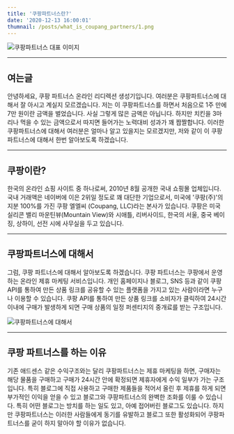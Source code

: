 ```yaml
---
title: '쿠팡파트너스란?'
date: '2020-12-13 16:00:01'
thumnail: /posts/what_is_coupang_partners/1.png
---
```


![쿠팡파트너스 대표 이미지](/posts/what_is_coupang_partners/1.png)

---

## 여는글

안녕하세요, 쿠팡 파트너스 온라인 리디렉션 생성기입니다. 여러분은 쿠팡파트너스에 대해서 잘 아시고 계실지 모르겠습니다. 저는 이 쿠팡파트너스를 하면서 처음으로 1주 만에 7만 원이란 금액을 벌었습니다. 사실 그렇게 많은 금액은 아닙니다. 하지만 치킨을 3마리나 먹을 수 있는 금액으로서 따지면 들어가는 노력대비 성과가 꽤 짭짤합니다. 이러한 쿠팡파트너스에 대해서 여러분은 얼마나 알고 있을지는 모르겠지만, 저와 같이 이 쿠팡파트너스에 대해서 한번 알아보도록 하겠습니다.

---

## 쿠팡이란?

한국의 온라인 쇼핑 사이트 중 하나로써, 2010년 8월 공개한 국내 쇼핑몰 업체입니다. 국내 거래액은 네이버에 이은 2위일 정도로 꽤 대단한 기업으로서, 미국에 '쿠팡(주)'의 지분 100%를 가진 쿠팡 엘엘씨 (Coupang, LLC)라는 본사가 있습니다. 쿠팡은 미국 실리콘 밸리 마운틴뷰(Mountain View)와 시애틀, 리버사이드, 한국의 서울, 중국 베이징, 상하이, 선전 시에 사무실을 두고 있습니다.

---

## 쿠팡파트너스에 대해서

그럼, 쿠팡 파트너스에 대해서 알아보도록 하겠습니다. 쿠팡 파트너스는 쿠팡에서 운영하는 온라인 제휴 마케팅 서비스입니다. 개인 홈페이지나 블로그, SNS 등과 같이 쿠팡 API를 통하여 만든 상품 링크를 공유할 수 있는 플랫폼을 가지고 있는 사람이라면 누구나 이용할 수 있습니다. 쿠팡 API를 통하여 만든 상품 링크를 소비자가 클릭하여 24시간 이내에 구매가 발생하게 되면 구매 상품의 일정 퍼센티지의 중개료를 받는 구조입니다.

![쿠팡파트너스에 대해서](/posts/what_is_coupang_partners/2.png)

---

## 쿠팡 파트너스를 하는 이유

기존 애드센스 같은 수익구조와는 달리 쿠팡파트너스는 제휴 마케팅을 하면, 구매자는 해당 물품을 구매하고 구매가 24시간 안에 확정되면 제휴자에게 수익 일부가 가는 구조입니다. 특히 블로그에 직접 사용하고 구매한 제품들을 적어서 올린 후 제휴를 하게 되면 부가적인 이익을 얻을 수 있고 블로그와 쿠팡파트너스의 완벽한 조화를 이룰 수 있습니다. 특히 어떤 블로그는 방치를 하는 일도 있고, 아예 접어버린 블로그도 있습니다. 하지만 쿠팡파트너스는 이러한 사람들에게 동기를 유발하고 블로그 또한 활성화되어 쿠팡파트너스를 굳이 하지 말아야 할 이유가 없습니다.
